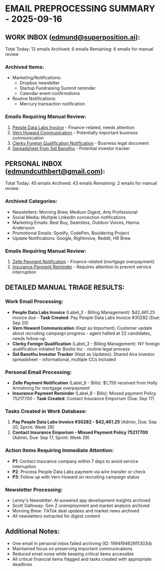 # EMAIL PREPROCESSING SUMMARY - 2025-09-16

## WORK INBOX (edmund@superposition.ai):
Total Today: 12 emails
Archived: 6 emails
Remaining: 6 emails for manual review

### Archived Items:
- Marketing/Notifications: 
  - Dropbox newsletter
  - Startup Fundraising Summit reminder
  - Calendar event confirmations
- Routine Notifications:
  - Mercury transaction notification

### Emails Requiring Manual Review:
1. [People Data Labs Invoice](https://mail.google.com/mail/u/0/#inbox/1994eec211895f5b) - Finance-related, needs attention
2. [Vern Howard Communication](https://mail.google.com/mail/u/0/#inbox/1994d1957b94c9b3) - Potentially important business communication
3. [Clerky Foreign Qualification Notification](https://mail.google.com/mail/u/0/#inbox/1994d9c455084f2b) - Business legal document
4. [Spreadsheet from Sid Banothu](https://mail.google.com/mail/u/0/#inbox/1994ee644fb5bd8b) - Potential investor tracker

## PERSONAL INBOX (edmundcuthbert@gmail.com):
Total Today: 45 emails
Archived: 43 emails
Remaining: 2 emails for manual review

### Archived Categories:
- Newsletters: Morning Brew, Medium Digest, Arts Professional
- Social Media: Multiple LinkedIn connection notifications
- Marketing Emails: Best Buy, Seamless, Outdoor Voices, Hanna Andersson
- Promotional Emails: Spotify, CodePen, Bouldering Project
- Update Notifications: Google, Rightmove, Reddit, HR Brew

### Emails Requiring Manual Review:
1. [Zelle Payment Notification](https://mail.google.com/mail/u/1/#inbox/19950b0ea1f07647) - Finance-related (mortgage overpayment)
2. [Insurance Payment Reminder](https://mail.google.com/mail/u/1/#inbox/19951b73a1079007) - Requires attention to prevent service interruption

## DETAILED MANUAL TRIAGE RESULTS:

### Work Email Processing:
- **People Data Labs Invoice** (Label_3 - Billing Management): $42,461.25 invoice due - **Task Created**: Pay People Data Labs Invoice #30282 (Due: Sep 20)
- **Vern Howard Communication** (Kept as Important): Customer update about recruiting campaign progress - agent halted at 22 candidates, needs follow-up
- **Clerky Foreign Qualification** (Label_3 - Billing Management): NY foreign qualification initiated for Boolio Inc - routine legal process
- **Sid Banothu Investor Tracker** (Kept as Updates): Shared Aira investor spreadsheet - informational, multiple CCs included

### Personal Email Processing:
- **Zelle Payment Notification** (Label_8 - Bills): $1,750 received from Holly Armstrong for mortgage overpayment
- **Insurance Payment Reminder** (Label_8 - Bills): Missed payment Policy 75217700 - **Task Created**: Contact Insurance Emporium (Due: Sep 17)

### Tasks Created in Work Database:
1. **Pay People Data Labs Invoice #30282 - $42,461.25** (Admin, Due: Sep 20, Sprint: Week 29)
2. **Contact Insurance Emporium - Missed Payment Policy 75217700** (Admin, Due: Sep 17, Sprint: Week 29)

### Action Items Requiring Immediate Attention:
- **P1**: Contact insurance company within 7 days to avoid service interruption
- **P2**: Process People Data Labs payment via wire transfer or check
- **P3**: Follow up with Vern Howard on recruiting campaign status

### Newsletter Processing:
- Lenny's Newsletter: AI-powered app development insights archived
- Scott Galloway: Gen Z unemployment and market analysis archived
- Morning Brew: TikTok deal updates and market news archived
- All newsletters extracted for digest content

## Additional Notes:
- One email in personal inbox failed archiving (ID: 1994f94626f5303d)
- Maintained focus on preserving important communications
- Reduced email noise while keeping critical items accessible
- All critical financial items flagged and tasks created with appropriate deadlines